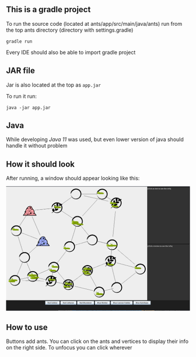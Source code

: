 ## This is a gradle project

To run the source code (located at ants/app/src/main/java/ants) run from the top ants directory (directory with settings.gradle)

```
gradle run
```

Every IDE should also be able to import gradle project

## JAR file

Jar is also located at the top as `app.jar`

To run it run:

```
java -jar app.jar
```

## Java

While developing _Java 11_ was used, but even lower version of java should handle it without problem

## How it should look

After running, a window should appear looking like this:

![preview](./preview.png)

## How to use

Buttons add ants. You can click on the ants and vertices to display their info on the right side.
To unfocus you can click wherever
